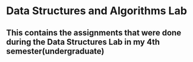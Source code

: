 # Data Structures and Algorithms Lab
## This contains the assignments that were done during the Data Structures Lab in my 4th semester(undergraduate)
